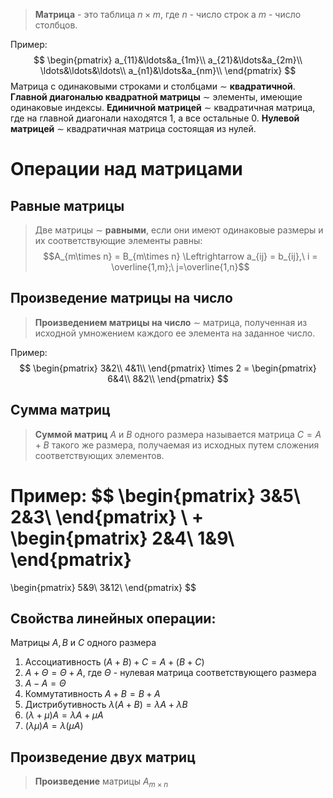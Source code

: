 > __Матрица__ - это таблица $n \times m$, где $n$ - число строк а $m$ - число столбцов.

Пример:
$$
\begin{pmatrix}
  a_{11}&\ldots&a_{1m}\\
  a_{21}&\ldots&a_{2m}\\
  \ldots&\ldots&\ldots\\
  a_{n1}&\ldots&a_{nm}\\
\end{pmatrix}
$$
Матрица с одинаковыми строками и столбцами $\sim$ __квадратичной__.
__Главной диагональю квадратной матрицы__ $\sim$ элементы, имеющие одинаковые индексы.
__Единичной матрицей__ $\sim$ квадратичная матрица, где на главной диагонали находятся 1, а все остальные 0.
__Нулевой матрицей__ $\sim$ квадратичная матрица состоящая из нулей.

# Операции над матрицами

## Равные матрицы

> Две матрицы $\sim$ __равными__, если они имеют одинаковые размеры и их соответствующие элементы равны:
> $$A_{m\times n} = B_{m\times n} \Leftrightarrow a_{ij} = b_{ij},\ i = \overline{1,m};\ j=\overline{1,n}$$

## Произведение матрицы на число

> __Произведением матрицы на число__ $\sim$ матрица, полученная из исходной умножением каждого ее элемента на заданное число.

Пример:
$$
\begin{pmatrix}
3&2\\
4&1\\
\end{pmatrix}
\times 2 = 
\begin{pmatrix}
6&4\\
8&2\\
\end{pmatrix}
$$

## Сумма матриц

> __Суммой матриц__ $A$ и $B$ одного размера называется матрица $C = A + B$ такого же размера, получаемая из исходных путем сложения соответствующих элементов.

Пример:
$$
\begin{pmatrix}
3&5\\
2&3\\
\end{pmatrix}
\ + \
\begin{pmatrix}
2&4\\
1&9\\
\end{pmatrix}
=
\begin{pmatrix}
5&9\\
3&12\\
\end{pmatrix}
$$
## Свойства линейных операции:

Матрицы $A,B$ и $C$ одного размера

1. Ассоциативность $(A + B) + C = A + (B + C)$
2. $A + \Theta = \Theta + A$, где $\Theta$ - нулевая матрица соответствующего размера
3. $A - A = \Theta$
4. Коммутативность $A + B = B + A$
5. Дистрибутивность $\lambda(A + B) = \lambda A + \lambda B$
6. $(\lambda + \mu)A = \lambda A + \mu A$
7. $(\lambda \mu)A = \lambda(\mu A)$

## Произведение двух матриц

> __Произведение__ матрицы $A_{m\times n}$ 